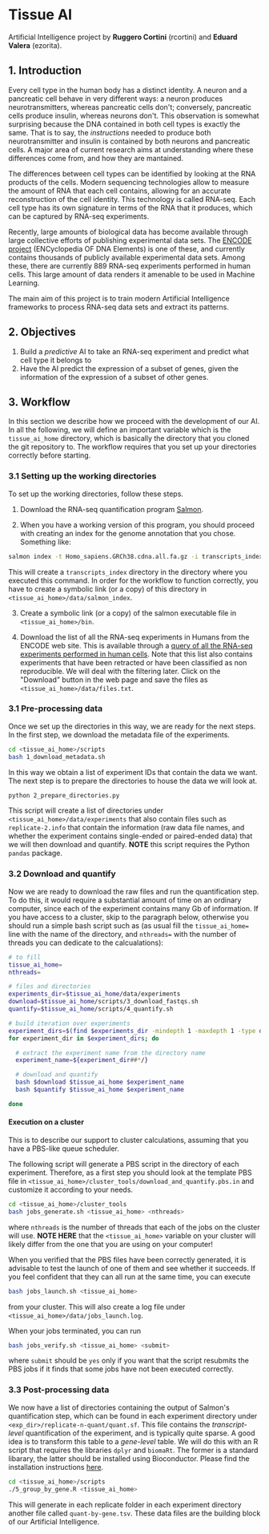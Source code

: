 # Tissue AI

Artificial Intelligence project by **Ruggero Cortini** (rcortini) and **Eduard
Valera** (ezorita).

## 1. Introduction

Every cell type in the human body has a distinct identity. A neuron and a
pancreatic cell behave in very different ways: a neuron produces
neurotransmitters, whereas pancreatic cells don't; conversely, pancreatic cells
produce insulin, whereas neurons don't. This observation is somewhat surprising
because the DNA contained in both cell types is exactly the same. That is to
say, the *instructions* needed to produce both neurotransmitter and insulin is
contained by both neurons and pancreatic cells. A major area of current research
aims at understanding where these differences come from, and how they are
mantained.

The differences between cell types can be identified by looking at the RNA
products of the cells. Modern sequencing technologies allow to measure the
amount of RNA that each cell contains, allowing for an accurate reconstruction
of the cell identity. This technology is called RNA-seq. Each cell type has its
own signature in terms of the RNA that it produces, which can be captured by
RNA-seq experiments.

Recently, large amounts of biological data has become available through large
collective efforts of publishing experimental data sets. The [ENCODE
project](https://www.encodeproject.org) (ENCyclopedia OF DNA Elements) is one of
these, and currently contains thousands of publicly available experimental data
sets. Among these, there are currently 889 RNA-seq experiments performed in
human cells. This large amount of data renders it amenable to be used in Machine
Learning.

The main aim of this project is to train modern Artificial Intelligence
frameworks to process RNA-seq data sets and extract its patterns.

## 2. Objectives

1. Build a *predictive* AI to take an RNA-seq experiment and predict what cell
   type it belongs to
2. Have the AI predict the expression of a subset of genes, given the
   information of the expression of a subset of other genes.

## 3. Workflow

In this section we describe how we proceed with the development of our AI. In
all the following, we will define an important variable which is the
`tissue_ai_home` directory, which is basically the directory that you cloned the
git repository to. The workflow requires that you set up your directories
correctly before starting.

### 3.1 Setting up the working directories
To set up the working directories, follow these steps.

1. Download the RNA-seq quantification program [Salmon](https://salmon.readthedocs.io).

2. When you have a working version of this
program, you should proceed with creating an index for the genome annotation
that you chose. Something like:
```bash
salmon index -t Homo_sapiens.GRCh38.cdna.all.fa.gz -i transcripts_index --type quasi -k 31
```
This will create a `transcripts_index` directory in the directory where you
executed this command. In order for the workflow to function correctly, you have
to create a symbolic link (or a copy) of this directory in
`<tissue_ai_home>/data/salmon_index`.

3. Create a symbolic link (or a copy) of the salmon executable file in
   `<tissue_ai_home>/bin`.

4. Download the list of all the RNA-seq experiments in Humans from the ENCODE
   web site. This is available through a [query of all the RNA-seq experiments
   performed in human cells](https://www.encodeproject.org/search/?type=Experiment&assay_term_name=RNA-seq&replicates.library.biosample.donor.organism.scientific_name=Homo+sapiens).
   Note that this list also contains experiments that have been retracted or
   have been classified as non reproducible. We will deal with the filtering
   later. Click on the "Download" button in the web page and save the files as
   `<tissue_ai_home>/data/files.txt`.


### 3.1 Pre-processing data

Once we set up the directories in this way, we are ready for the next steps. In
the first step, we download the metadata file of the experiments.

```bash
cd <tissue_ai_home>/scripts
bash 1_download_metadata.sh
```

In this way we obtain a list of experiment IDs that contain the data we want.
The next step is to prepare the directories to house the data we will look at.

```bash
python 2_prepare_directories.py
```

This script will create a list of directories under
`<tissue_ai_home>/data/experiments` that also contain files such as
`replicate-2.info` that contain the information (raw data file names, and
whether the experiment contains single-ended or paired-ended data) that we
will then download and quantify. **NOTE** this script requires the Python
`pandas` package.

### 3.2 Download and quantify

Now we are ready to download the raw files and run the quantification step. To
do this, it would require a substantial amount of time on an ordinary computer,
since each of the experiment contains many Gb of information. If you have access
to a cluster, skip to the paragraph below, otherwise you should run a simple bash
script such as (as usual fill the `tissue_ai_home=` line with the name of the
directory, and `nthreads=` with the number of threads you can dedicate to the
calcualations):

```bash
# to fill
tissue_ai_home=
nthreads=

# files and directories
experiments_dir=$tissue_ai_home/data/experiments
download=$tissue_ai_home/scripts/3_download_fastqs.sh
quantify=$tissue_ai_home/scripts/4_quantify.sh

# build iteration over experiments
experiment_dirs=$(find $experiments_dir -mindepth 1 -maxdepth 1 -type d)
for experiment_dir in $experiment_dirs; do

  # extract the experiment name from the directory name
  experiment_name=${experiment_dir##*/}

  # download and quantify
  bash $download $tissue_ai_home $experiment_name
  bash $quantify $tissue_ai_home $experiment_name

done
```

#### Execution on a cluster

This is to describe our support to cluster calculations, assuming that you have
a PBS-like queue scheduler.

The following script will generate a PBS script in the directory of each
experiment. Therefore, as a first step you should look at the template PBS file
in `<tissue_ai_home>/cluster_tools/download_and_quantify.pbs.in` and customize
it according to your needs.

```bash
cd <tissue_ai_home>/cluster_tools
bash jobs_generate.sh <tissue_ai_home> <nthreads>
```
where `nthreads` is the number of threads that each of the jobs on the cluster
will use. **NOTE HERE** that the `<tissue_ai_home>` variable on your cluster
will likely differ from the one that you are using on your computer!

When you verified that the PBS files have been correctly generated, it is
advisable to test the launch of one of them and see whether it succeeds. If you
feel confident that they can all run at the same time, you can execute

```bash
bash jobs_launch.sh <tissue_ai_home>
```
from your cluster. This will also create a log file under
`<tissue_ai_home>/data/jobs_launch.log`.

When your jobs terminated, you can run

```bash
bash jobs_verify.sh <tissue_ai_home> <submit>
```
where `submit` should be `yes` only if you want that the script resubmits the
PBS jobs if it finds that some jobs have not been executed correctly.

### 3.3 Post-processing data
We now have a list of directories containing the output of Salmon's
quantification step, which can be found in each experiment directory under
`<exp_dir>/replicate-n-quant/quant.sf`. This file contains the
*transcript-level* quantification of the experiment, and is typically quite
sparse. A good idea is to transform this table to a *gene-level* table. We will
do this with an R script that requires the libraries `dplyr` and `biomaRt`. The
former is a standard libarary, the latter should be installed using
Bioconductor. Please find the installation instructions [here](https://bioconductor.org/packages/release/bioc/html/biomaRt.html).

```bash
cd <tissue_ai_home>/scripts
./5_group_by_gene.R <tissue_ai_home>
```

This will generate in each replicate folder in each experiment directory another
file called `quant-by-gene.tsv`. These data files are the building block of our
Artificial Intelligence.
